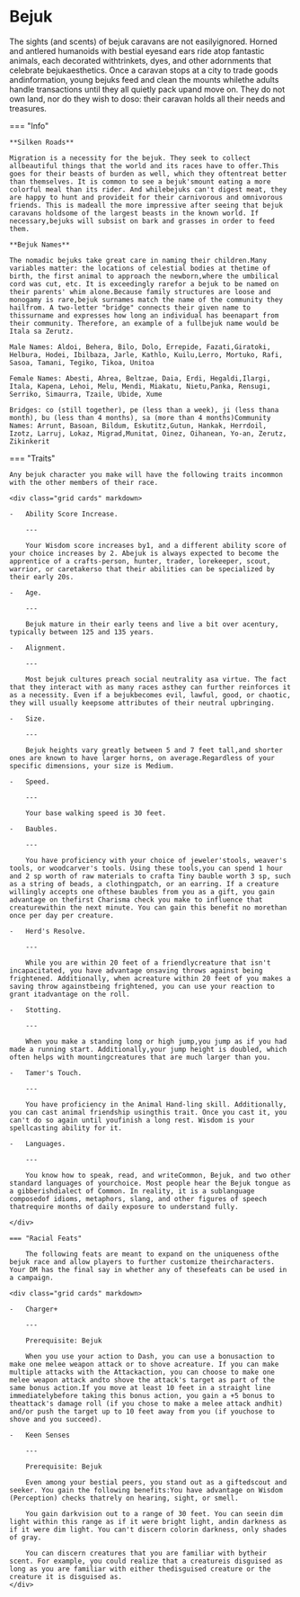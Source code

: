 # Bejuk

The sights (and scents) of bejuk caravans are not easilyignored. Horned and antlered humanoids with bestial eyesand ears ride atop fantastic animals, each decorated withtrinkets, dyes, and other adornments that celebrate bejukaesthetics. Once a caravan stops at a city to trade goods andinformation, young bejuks feed and clean the mounts whilethe adults handle transactions until they all quietly pack upand move on. They do not own land, nor do they wish to doso: their caravan holds all their needs and treasures.


=== "Info"

    **Silken Roads**
    
    Migration is a necessity for the bejuk. They seek to collect allbeautiful things that the world and its races have to offer.This goes for their beasts of burden as well, which they oftentreat better than themselves. It is common to see a bejuk'smount eating a more colorful meal than its rider. And whilebejuks can't digest meat, they are happy to hunt and provideit for their carnivorous and omnivorous friends. This is madeall the more impressive after seeing that bejuk caravans holdsome of the largest beasts in the known world. If necessary,bejuks will subsist on bark and grasses in order to feed them.
    
    **Bejuk Names**
    
    The nomadic bejuks take great care in naming their children.Many variables matter: the locations of celestial bodies at thetime of birth, the first animal to approach the newborn,where the umbilical cord was cut, etc. It is exceedingly rarefor a bejuk to be named on their parents' whim alone.Because family structures are loose and monogamy is rare,bejuk surnames match the name of the community they hailfrom. A two-letter "bridge" connects their given name to thissurname and expresses how long an individual has beenapart from their community. Therefore, an example of a fullbejuk name would be Itala sa Zerutz.
    
    Male Names: Aldoi, Behera, Bilo, Dolo, Errepide, Fazati,Giratoki, Helbura, Hodei, Ibilbaza, Jarle, Kathlo, Kuilu,Lerro, Mortuko, Rafi, Sasoa, Tamani, Tegiko, Tikoa, Unitoa
    
    Female Names: Abesti, Ahrea, Beltzae, Daia, Erdi, Hegaldi,Ilargi, Itala, Kapena, Lehoi, Melu, Mendi, Miakatu, Nietu,Panka, Rensugi, Serriko, Simaurra, Tzaile, Ubide, Xume
    
    Bridges: co (still together), pe (less than a week), ji (less thana month), bu (less than 4 months), sa (more than 4 months)Community Names: Arrunt, Basoan, Bildum, Eskutitz,Gutun, Hankak, Herrdoil, Izotz, Larruj, Lokaz, Migrad,Munitat, Oinez, Oihanean, Yo-an, Zerutz, Zikinkerit
    
=== "Traits"
    
    Any bejuk character you make will have the following traits incommon with the other members of their race.
    
	<div class="grid cards" markdown>
	
    -   Ability Score Increase. 
        
        ---
		
		Your Wisdom score increases by1, and a different ability score of your choice increases by 2. Abejuk is always expected to become the apprentice of a crafts-person, hunter, trader, lorekeeper, scout, warrior, or caretakerso that their abilities can be specialized by their early 20s.
        
    -   Age. 
        
        ---
		
		Bejuk mature in their early teens and live a bit over acentury, typically between 125 and 135 years.
        
    -   Alignment. 
        
        ---
		
		Most bejuk cultures preach social neutrality asa virtue. The fact that they interact with as many races asthey can further reinforces it as a necessity. Even if a bejukbecomes evil, lawful, good, or chaotic, they will usually keepsome attributes of their neutral upbringing.
        
    -   Size. 
        
        ---
		
		Bejuk heights vary greatly between 5 and 7 feet tall,and shorter ones are known to have larger horns, on average.Regardless of your specific dimensions, your size is Medium.
        
    -   Speed. 
        
        ---
		
		Your base walking speed is 30 feet.
        
    -   Baubles. 
        
        ---
		
		You have proficiency with your choice of jeweler'stools, weaver's tools, or woodcarver's tools. Using these tools,you can spend 1 hour and 2 sp worth of raw materials to crafta Tiny bauble worth 3 sp, such as a string of beads, a clothingpatch, or an earring. If a creature willingly accepts one ofthese baubles from you as a gift, you gain advantage on thefirst Charisma check you make to influence that creaturewithin the next minute. You can gain this benefit no morethan once per day per creature.
        
    -   Herd's Resolve. 
        
        ---
		
		While you are within 20 feet of a friendlycreature that isn't incapacitated, you have advantage onsaving throws against being frightened. Additionally, when acreature within 20 feet of you makes a saving throw againstbeing frightened, you can use your reaction to grant itadvantage on the roll.
        
    -   Stotting. 
        
        ---
		
		When you make a standing long or high jump,you jump as if you had made a running start. Additionally,your jump height is doubled, which often helps with mountingcreatures that are much larger than you.
        
    -   Tamer's Touch. 
        
        ---
		
		You have proficiency in the Animal Hand-ling skill. Additionally, you can cast animal friendship usingthis trait. Once you cast it, you can't do so again until youfinish a long rest. Wisdom is your spellcasting ability for it.
        
    -   Languages. 
        
        ---
		
		You know how to speak, read, and writeCommon, Bejuk, and two other standard languages of yourchoice. Most people hear the Bejuk tongue as a gibberishdialect of Common. In reality, it is a sublanguage composedof idioms, metaphors, slang, and other figures of speech thatrequire months of daily exposure to understand fully.
        
	</div>
		
    === "Racial Feats"
        
        The following feats are meant to expand on the uniqueness ofthe bejuk race and allow players to further customize theircharacters. Your DM has the final say in whether any of thesefeats can be used in a campaign.
        
	<div class="grid cards" markdown>
	
    -   Charger+
        
        ---
		
		Prerequisite: Bejuk
        
        When you use your action to Dash, you can use a bonusaction to make one melee weapon attack or to shove acreature. If you can make multiple attacks with the Attackaction, you can choose to make one melee weapon attack andto shove the attack's target as part of the same bonus action.If you move at least 10 feet in a straight line immediatelybefore taking this bonus action, you gain a +5 bonus to theattack's damage roll (if you chose to make a melee attack andhit) and/or push the target up to 10 feet away from you (if youchose to shove and you succeed).
        
    -   Keen Senses
        
        ---
		
		Prerequisite: Bejuk
        
        Even among your bestial peers, you stand out as a giftedscout and seeker. You gain the following benefits:You have advantage on Wisdom (Perception) checks thatrely on hearing, sight, or smell.
        
        You gain darkvision out to a range of 30 feet. You can seein dim light within this range as if it were bright light, andin darkness as if it were dim light. You can't discern colorin darkness, only shades of gray.
        
        You can discern creatures that you are familiar with bytheir scent. For example, you could realize that a creatureis disguised as long as you are familiar with either thedisguised creature or the creature it is disguised as.
	</div>
